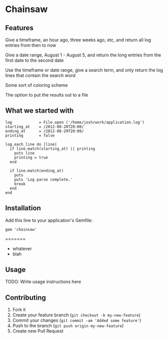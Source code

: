 # Chainsaw

## Features

Give a timeframe, an hour ago, three weeks ago, etc, and return all log entries from then to now 

Give a date range, August 1 - August 5, and return the long entries from the first date to the second date

Use the timeframe or date range, give a search term, and only return the log lines that contain the search word

Some sort of coloring scheme

The option to put the results out to a file

## What we started with

    log            = File.open ('/home/josh/work/application.log')
    starting_at    = /2012-08-28T20:00/
    ending_at      = /2012-08-29T20:00/
    printing       = false

    log.each_line do |line|
      if line.match(starting_at) || printing
        puts line
        printing = true
      end

      if line.match(ending_at)
        puts
        puts 'Log parse complete.'
        break
      end
    end

## Installation

Add this line to your application's Gemfile:

    gem 'chainsaw'
=======
* whatever
* blah

## Usage

TODO: Write usage instructions here

## Contributing

1. Fork it
2. Create your feature branch (`git checkout -b my-new-feature`)
3. Commit your changes (`git commit -am 'Added some feature'`)
4. Push to the branch (`git push origin my-new-feature`)
5. Create new Pull Request
